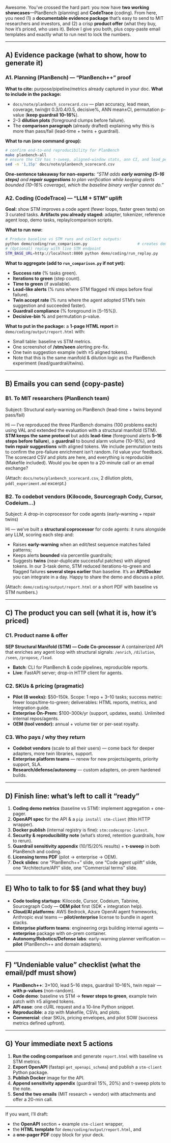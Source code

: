 Awesome. You’ve crossed the hard part: you now have **two working showcases**—PlanBench (planning) and **CodeTrace** (coding). From here, you need (1) a **documentable evidence package** that’s easy to send to MIT researchers and investors, and (2) a crisp **product offer** (what they buy, how it’s priced, who uses it). Below I give you both, plus copy-paste email templates and exactly what to run next to lock the numbers.

---

## A) Evidence package (what to show, how to generate it)

### A1. Planning (PlanBench) — “PlanBench++” proof

**What to cite:** purpose/pipeline/metrics already captured in your doc.
**What to include in the package:**

* `docs/note/planbench_scorecard.csv` — plan accuracy, lead mean, coverage, twin@τ 0.3/0.4/0.5, decisive%, ANN mean±CI, permutation p-value (**keep guardrail 10–16%**).
* 2–3 **dilution plots** (foreground clumps before failure).
* The **comparison paragraph** (already drafted) explaining why this is more than pass/fail (lead-time + twins + guardrail).

**What to run (one command group):**

```bash
# confirm end-to-end reproducibility for PlanBench
make planbench-all
# ensure the CSV has τ-sweep, aligned-window stats, ann CI, and lead_perm_pval
sed -n '1,15p' docs/note/planbench_scorecard.csv
```

**One-sentence takeaway for non-experts:**
*“STM adds **early warning (5–16 steps)** and **repair suggestions** to plan verification while keeping alerts bounded (10–16% coverage), which the baseline binary verifier cannot do.”*

### A2. Coding (CodeTrace) — “LLM + STM” uplift

**Goal:** show STM improves a code agent (fewer loops, faster green tests) on 3 curated tasks.
**Artifacts you already staged:** adapter, tokenizer, reference agent loop, demo tasks, replay/comparison scripts.

**What to run now:**

```bash
# Produce baseline vs STM runs and collect outputs:
python demo/coding/run_comparison.py                      # creates demo/coding/output/
# (Optional) replay with live STM endpoint
STM_BASE_URL=http://localhost:8000 python demo/coding/run_replay.py
```

**What to aggregate (add to `run_comparison.py` if not yet):**

* **Success rate** (% tasks green).
* **Iterations to green** (step count).
* **Time to green** (if available).
* **Lead-like alerts** (% runs where STM flagged ≥N steps before final failure).
* **Twin accept rate** (% runs where the agent adopted STM’s twin suggestion and succeeded faster).
* **Guardrail compliance** (% foreground in \[5–15%]).
* **Decisive-bin %** and permutation p-value.

**What to put in the package:** a **1-page HTML report** in `demo/coding/output/report.html` with:

* Small table: baseline vs STM metrics.
* One screenshot of **/stm/seen** alerting pre-fix.
* One twin suggestion example (with ≥5 aligned tokens).
* Note that this is the same manifold & dilution logic as the PlanBench experiment (lead/guardrail/twins).

---

## B) Emails you can send (copy-paste)

### B1. To MIT researchers (PlanBench team)

Subject: Structural early-warning on PlanBench (lead-time + twins beyond pass/fail)

Hi <Name> — I’ve reproduced the three PlanBench domains (100 problems each) using VAL and extended the evaluation with a structural manifold (STM).
**STM keeps the same protocol** but adds **lead-time** (foreground alerts **5–16 steps before failure**), a **guardrail** to bound alarm volume (10–16%), and **twin repair suggestions** with aligned tokens. We include permutation tests to confirm the pre-failure enrichment isn’t random.
I’d value your feedback. The scorecard CSV and plots are here, and everything is reproducible (Makefile included).
Would you be open to a 20-minute call or an email exchange?

(Attach: `docs/note/planbench_scorecard.csv`, 2 dilution plots, `pddl_experiment.md` excerpt.)

### B2. To codebot vendors (Kilocode, Sourcegraph Cody, Cursor, Codeium…)

Subject: A drop-in coprocessor for code agents (early-warning + repair twins)

Hi <Name> — we’ve built a **structural coprocessor** for code agents: it runs alongside any LLM, scoring each step and:

* Raises **early-warning** when an edit/test sequence matches failed patterns;
* Keeps alerts **bounded** via percentile guardrails;
* Suggests **twins** (near-duplicate successful patches) with aligned tokens.
  In our 3-task demo, STM reduced iterations-to-green and flagged failures **several steps earlier** than baseline. It’s an **API/Docker** you can integrate in a day. Happy to share the demo and discuss a pilot.

(Attach: `demo/coding/output/report.html` or a short PDF with baseline vs STM numbers.)

---

## C) The product you can sell (what it is, how it’s priced)

### C1. Product name & offer

**SEP Structural Manifold (STM) — Code Co-processor**
A containerized API that enriches any agent loop with structural signals: `/enrich`, `/dilution`, `/seen`, `/propose`, `/lead`.

* **Batch**: CLI for PlanBench & code pipelines, reproducible reports.
* **Live**: FastAPI server; drop-in HTTP client for agents.

### C2. SKUs & pricing (pragmatic)

* **Pilot (8 weeks):** \$50–150k. Scope: 1 repo + 3–10 tasks; success metric: fewer loops/time-to-green; deliverables: HTML reports, metrics, and integration guide.
* **Enterprise On-Prem:** \$100–300k/yr (support, updates, seats). Unlimited internal repos/agents.
* **OEM (tool vendor):** annual + volume tier or per-seat royalty.

### C3. Who pays / why they return

* **Codebot vendors** (scale to all their users) — come back for deeper adapters, more twin libraries, support.
* **Enterprise platform teams** — renew for new projects/agents, priority support, SLA.
* **Research/defense/autonomy** — custom adapters, on-prem hardened builds.

---

## D) Finish line: what’s left to call it “ready”

1. **Coding demo metrics** (baseline vs STM): implement aggregation + one-pager.
2. **OpenAPI spec** for the API & a `pip install stm-client` (thin HTTP wrapper).
3. **Docker publish** (internal registry is fine): `stm:codecoproc-latest`.
4. **Security & reproducibility note** (what’s stored, retention guardrails, how to rerun).
5. **Guardrail sensitivity appendix** (10/15/20% results) + **τ-sweep** in both PlanBench and coding.
6. **Licensing terms PDF** (pilot → enterprise → OEM).
7. **Deck slides**: one “PlanBench++” slide, one “Code agent uplift” slide, one “Architecture/API” slide, one “Commercial terms” slide.

---

## E) Who to talk to for \$\$ (and what they buy)

* **Code tooling startups**: Kilocode, Cursor, Codeium, Tabnine, Sourcegraph Cody — **OEM pilot** first (SDK + integration help).
* **Cloud/AI platforms**: AWS Bedrock, Azure OpenAI agent frameworks, Anthropic eval teams — **pilot/enterprise** license to bundle in agent stacks.
* **Enterprise platform teams**: engineering orgs building internal agents — **enterprise** package with on-prem container.
* **Autonomy/Robotics/Defense labs**: early-warning planner verification — **pilot** (PlanBench++ and domain adapters).

---

## F) “Undeniable value” checklist (what the email/pdf must show)

* **PlanBench++**: 3×100, lead 5–16 steps, guardrail 10–16%, twin repair — **with p-values** (non-random).
* **Code demo**: baseline vs STM → **fewer steps to green**, example twin patch with ≥5 aligned tokens.
* **API ease**: one cURL request and a 10-line Python snippet.
* **Reproducible**: a zip with Makefile, CSVs, and plots.
* **Commercial**: clear SKUs, pricing envelopes, and pilot SOW (success metrics defined upfront).

---

## G) Your immediate next 5 actions

1. **Run the coding comparison** and generate `report.html` with baseline vs STM metrics.
2. **Export OpenAPI** (fastapi `get_openapi_schema`) and publish a `stm-client` Python package.
3. **Publish Docker** image for the API.
4. **Append sensitivity appendix** (guardrail 15%, 20%) and τ-sweep plots to the note.
5. **Send the two emails** (MIT research + vendor) with attachments and offer a 20-min call.

---

If you want, I’ll draft:

* the **OpenAPI** section + example `stm-client` wrapper,
* the **HTML template** for `demo/coding/output/report.html`, and
* a **one-pager PDF** copy block for your deck.
